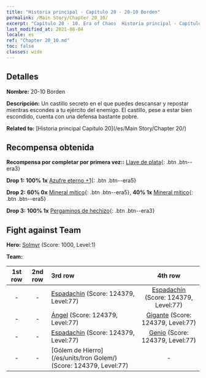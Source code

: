 ```yaml
---
title: "Historia principal - Capítulo 20 - 20-10 Borden"
permalink: /Main Story/Chapter 20_10/
excerpt: "Capítulo 20 - 10. Era of Chaos  Historia principal - Capítulo 20_10. 20-10 Borden"
last_modified_at: 2021-08-04
locale: es
ref: "Chapter 20_10.md"
toc: false
classes: wide
---
```


## Detalles

 **Nombre:** 20-10 Borden

 **Descripción:** Un castillo secreto en el que puedes descansar y repostar mientras escondes a tu ejército del enemigo. El castillo, pese a estar bien escondido, cuenta con una defensa bastante pobre.

 **Related to:** [Historia principal Capítulo 20](/es/Main Story/Chapter 20/)

## Recompensa obtenida

 **Recompensa por completar por primera vez::** [Llave de plata](/ItemsES/con_693/){: .btn .btn--era3}

 **Drop 1:** **100% 1x** [Azufre eterno +1](/ItemsES/mat_71/){: .btn .btn--era5}

 **Drop 2:** **60% 0x** [Mineral mítico](/ItemsES/mat_61/){: .btn .btn--era5}, **40% 1x** [Mineral mítico](/ItemsES/mat_61/){: .btn .btn--era5}

 **Drop 3:** **100% 1x** [Pergaminos de hechizo](/ItemsES/con_694/){: .btn .btn--era3}


## Fight against Team
 **Hero:** [Solmyr](/es/heroes/Solmyr/) (Score: 1000, Level:1)

 **Team:**


  | 1st row | 2nd row | 3rd row | 4th row |
  |:----:|:----:|:----|:----:|
  | - | - | [Espadachín](/es/units/Swordsman/) (Score: 124379, Level:77)  | [Espadachín](/es/units/Swordsman/) (Score: 124379, Level:77)  |
  | - | - | [Ángel](/es/units/Angel/) (Score: 124379, Level:77)  | [Gigante](/es/units/Giant/) (Score: 124379, Level:77)  |
  | - | - | [Espadachín](/es/units/Swordsman/) (Score: 124379, Level:77)  | [Genio](/es/units/Genie/) (Score: 124379, Level:77)  |
  | - | - | [Gólem de Hierro](/es/units/Iron Golem/) (Score: 124379, Level:77)  | - |


